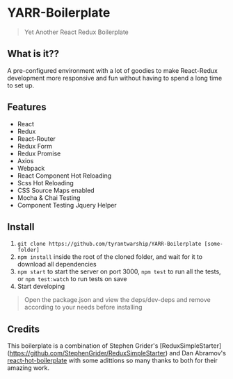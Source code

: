 # YARR-Boilerplate
> Yet Another React Redux Boilerplate

## What is it??

A pre-configured environment with a lot of goodies to make React-Redux development more responsive and fun without having to spend a long time to set up.

## Features

- React
- Redux
- React-Router
- Redux Form
- Redux Promise
- Axios
- Webpack
- React Component Hot Reloading
- Scss Hot Reloading
- CSS Source Maps enabled
- Mocha & Chai Testing
- Component Testing Jquery Helper

## Install

1. `git clone https://github.com/tyrantwarship/YARR-Boilerplate [some-folder]`
2. `npm install` inside the root of the cloned folder, and wait for it to download all dependencies
3. `npm start` to start the server on port 3000, `npm test` to run all the tests, or `npm test:watch` to run tests on save
4. Start developing

> Open the package.json and view the deps/dev-deps and remove according to your needs before installing

## Credits

This boilerplate is a combination of Stephen Grider's [ReduxSimpleStarter] (https://github.com/StephenGrider/ReduxSimpleStarter) and Dan Abramov's [react-hot-boilerplate](https://github.com/gaearon/react-hot-boilerplate)
with some adittions so many thanks to both for their amazing work.